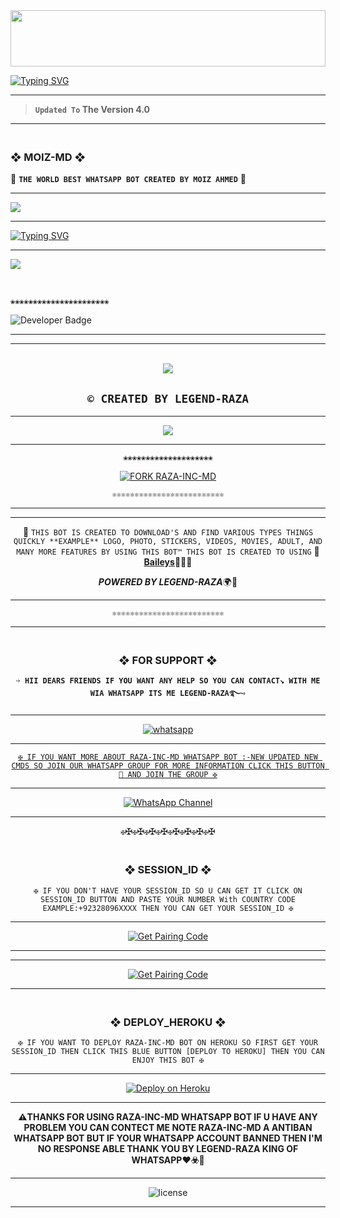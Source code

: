 <img src="https://i.imgur.com/dBaSKWF.gif" height="90" width="100%">


<a href="https://git.io/typing-svg"><img src="https://readme-typing-svg.demolab.com?font=Black+Ops+One&size=100&pause=1000&color=FF033E&center=true&width=1000&height=200&lines=MOIZ-MD-V4.0" alt="Typing SVG" /></a>
  </p>

---

> **`Updated To` The Version 4.0**
--------------------------


### <br>  ❖ MOIZ-MD ❖
🔰 **`THE WORLD BEST WHATSAPP BOT CREATED BY MOIZ AHMED`** 🔰

----------

<a><img src='https://i.imgur.com/LyHic3i.gif'/></a>

-------

 <a href="https://git.io/typing-svg"><img src="https://readme-typing-svg.demolab.com?font=Fira+Code&size=22&pause=1000&color=FFFFFF&background=000000&center=true&vCenter=true&multiline=true&random=true&width=435&lines=✰RAZA-INC-MD-WHATSAPP-BOT✰" alt="Typing SVG" /></a>
 
------------

<img align="center" height="auto"
src="https://cardivo.vercel.app/api?name=RAZA-INC-MD🚀&description=🥂❤️🔐THE%20WORLD%20BEST%20WHATSAPP%20BOT%★%20CREATED%20BY%20LEGEND%20RAZA🖤🔥💀&image=https://files.catbox.moe/7dj0d0.jpg?v=4&backgroundColor=%23ecf0f1&github=LEGEND-RAZA&pattern=leaf&colorPattern=%23eaeaea"/>

<br>

`❀❀❀❀❀❀❀❀❀❀❀❀❀❀❀❀❀❀❀❀❀❀`

  <!-- Developer -->
  <img src="https://img.shields.io/static/v1?label=OWNER&message=LEGEND%20RAZA&color=pink&style=plastic" alt="Developer Badge">
                  
</p>

-----------
----------

<div align="center"><br> <img src="https://profile-counter.glitch.me/RAZA-INC-MD/count.svg" />
  
`© CREATED BY LEGEND-RAZA`
-

------------

<a><img src='https://files.catbox.moe/igsgdw.jpg'/></a>

--------------

`❀❀❀❀❀❀❀❀❀❀❀❀❀❀❀❀❀❀❀❀`



[![FORK RAZA-INC-MD](https://img.shields.io/badge/FORK%20-RAZA%20INC%20MD-white)](https://github.com/LEGEND-RAZA/RAZA-INC-MD-V1/fork)

`⚛⚛⚛⚛⚛⚛⚛⚛⚛⚛⚛⚛⚛⚛⚛⚛⚛⚛⚛⚛⚛⚛⚛⚛⚛`

---------------

</a>
</p>

-----------------

🥂 `THIS BOT IS CREATED TO DOWNLOAD'S AND FIND VARIOUS TYPES THINGS QUICKLY **EXAMPLE** LOGO, PHOTO, STICKERS, VIDEOS, MOVIES, ADULT, AND MANY MORE FEATURES BY USING THIS BOT™ THIS BOT IS CREATED TO USING` 🥂 **[Baileys](https://github.com/WhiskeySockets/Baileys)🍾🌸💚**

***POWERED BY LEGEND-RAZA***🌍🌸

------------------

`⚛⚛⚛⚛⚛⚛⚛⚛⚛⚛⚛⚛⚛⚛⚛⚛⚛⚛⚛⚛⚛⚛⚛⚛⚛`

-----------------

### <br> ❖ FOR SUPPORT ❖

**`➩ HII DEARS FRIENDS IF YOU WANT ANY HELP SO YOU CAN CONTACT↘︎ WITH ME WIA WHATSAPP ITS ME LEGEND-RAZA࿐➺`**

-------

<p align="center">
  <a href="https://wa.me/+923280966780?text=*_HI+LEGEND-RAZA+I+NEED+HELP.+I+MESSAGE+YOU+FROM+RAZA-INC-MD+REPO_*" target="_blank">
    <img alt="whatsapp" src="https://img.shields.io/badge/ Whatsapp -25D366?style=for-the-badge&logo=whatsapp&logoColor=white" />

-----------    

`✠ IF YOU WANT MORE ABOUT RAZA-INC-MD WHATSAPP BOT :-NEW UPDATED NEW CMDS SO JOIN OUR WHATSAPP GROUP FOR MORE INFORMATION CLICK THIS BUTTON 🔳 AND JOIN THE GROUP ✠`

---------

[![WhatsApp Channel](https://img.shields.io/badge/Join-WhatsApp%20Channel-25D366?style=for-the-badge&logo=whatsapp)](https://whatsapp.com/channel/0029Vb3tkvIJZg48ETQSWN2z)

-----------

`✠`✠`✠`✠`✠`✠`✠`✠`✠`✠`✠`✠`✠`✠`✠`✠


### <br>    ❖ SESSION_ID ❖


`✠ IF YOU DON'T HAVE YOUR SESSION_ID SO U CAN GET IT CLICK ON SESSION_ID BUTTON AND PASTE YOUR NUMBER With COUNTRY CODE EXAMPLE:+92328096XXXX THEN YOU CAN GET YOUR SESSION_ID ✠`

----------

<p align="center">
<a href='https://pair-web-va8o.onrender.com/' target="_blank"><img alt='Get Pairing Code' src='https://img.shields.io/badge/Get%20Pairing%20Code-B700FB?style=for-the-badge&logo=codefactor&logoColor=white'/></a>
 
----------

----------

<p align="center">
<a href='https://pairwebown-7b4758583df5.herokuapp.com/' target="_blank"><img alt='Get Pairing Code' src='https://img.shields.io/badge/Get%20Pairing%20Code-000000?style=for-the-badge&logo=codefactor&logoColor=white'/></a>  
</p>
 
----------


 
### <br>   ❖ DEPLOY_HEROKU ❖

`✠ IF YOU WANT TO DEPLOY RAZA-INC-MD BOT ON HEROKU SO FIRST GET YOUR SESSION_ID THEN CLICK THIS BLUE BUTTON [DEPLOY TO HEROKU] THEN YOU CAN ENJOY THIS BOT ✠`

------------

<a href='https://dashboard.heroku.com/new?template=https%3A%2F%2Fgithub.com%2FLEGEND-RAZA%2FKHAN-MD%2Ftree%2Fmain' target="_blank"><img alt='Deploy on Heroku' src='https://img.shields.io/badge/Deploy%20on-Heroku-FF004D?style=for-the-badge&logo=heroku&logoColor=blue'/></a>  
</p>

----------

**⚠️THANKS FOR USING RAZA-INC-MD WHATSAPP BOT IF U HAVE ANY PROBLEM YOU CAN CONTECT ME NOTE RAZA-INC-MD A ANTIBAN WHATSAPP BOT BUT IF YOUR WHATSAPP ACCOUNT BANNED THEN I'M NO RESPONSE ABLE THANK YOU BY LEGEND-RAZA KING OF WHATSAPP♥️☣️🥂**

------------

![license](https://img.shields.io/github/license/LEGEND-RAZA/RAZA-INC-MD-V1?color=green&label=License&style=plastic)

----------

